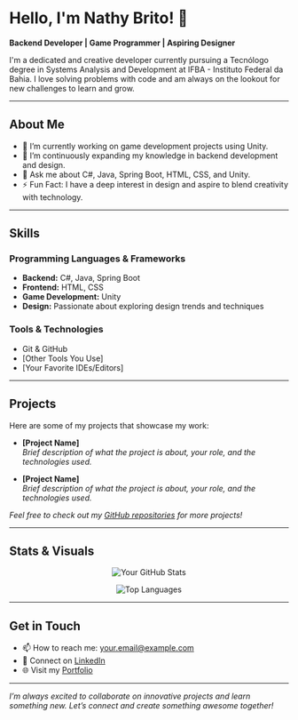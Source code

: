 # Hello, I'm Nathy Brito! 👋

**Backend Developer | Game Programmer | Aspiring Designer**

I'm a dedicated and creative developer currently pursuing a Tecnólogo degree in Systems Analysis and Development at IFBA - Instituto Federal da Bahia. I love solving problems with code and am always on the lookout for new challenges to learn and grow.

---

## About Me

- 🔭 I’m currently working on game development projects using Unity.
- 🌱 I’m continuously expanding my knowledge in backend development and design.
- 💬 Ask me about C#, Java, Spring Boot, HTML, CSS, and Unity.
- ⚡ Fun Fact: I have a deep interest in design and aspire to blend creativity with technology.

---

## Skills

### Programming Languages & Frameworks
- **Backend:** C#, Java, Spring Boot
- **Frontend:** HTML, CSS
- **Game Development:** Unity
- **Design:** Passionate about exploring design trends and techniques

### Tools & Technologies
- Git & GitHub
- [Other Tools You Use]
- [Your Favorite IDEs/Editors]

---

## Projects

Here are some of my projects that showcase my work:

- **[Project Name]**  
  *Brief description of what the project is about, your role, and the technologies used.*

- **[Project Name]**  
  *Brief description of what the project is about, your role, and the technologies used.*

*Feel free to check out my [GitHub repositories](https://github.com/Nathy-Brito) for more projects!*

---

## Stats & Visuals

<!-- GitHub Stats Card -->
<p align="center">
  <img src="https://github-readme-stats.vercel.app/api?username=Nathy-Brito&show_icons=true&theme=default" alt="Your GitHub Stats" />
</p>

<!-- Top Languages Card -->
<p align="center">
  <img src="https://github-readme-stats.vercel.app/api/top-langs/?username=Nathy-Brito&layout=compact&theme=default" alt="Top Languages" />
</p>

---

## Get in Touch

- 📫 How to reach me: [your.email@example.com](mailto:your.email@example.com)
- 💼 Connect on [LinkedIn](https://www.linkedin.com/in/yourprofile/)
- 🌐 Visit my [Portfolio](https://yourportfolio.com)

---

*I’m always excited to collaborate on innovative projects and learn something new. Let’s connect and create something awesome together!*
